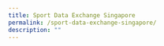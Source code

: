 ```yaml
---
title: Sport Data Exchange Singapore
permalink: /sport-data-exchange-singapore/
description: ""
---
```

